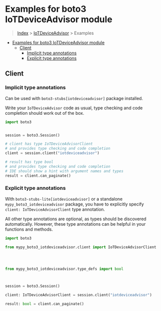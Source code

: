 <a id="examples-for-boto3-iotdeviceadvisor-module"></a>

# Examples for boto3 IoTDeviceAdvisor module

> [Index](../README.md) > [IoTDeviceAdvisor](./README.md) > Examples

- [Examples for boto3 IoTDeviceAdvisor module](#examples-for-boto3-iotdeviceadvisor-module)
  - [Client](#client)
    - [Implicit type annotations](#implicit-type-annotations)
    - [Explicit type annotations](#explicit-type-annotations)

<a id="client"></a>

## Client

<a id="implicit-type-annotations"></a>

### Implicit type annotations

Can be used with `boto3-stubs[iotdeviceadvisor]` package installed.

Write your `IoTDeviceAdvisor` code as usual, type checking and code completion
should work out of the box.

```python
import boto3


session = boto3.Session()

# client has type IoTDeviceAdvisorClient
# and provides type checking and code completion
client = session.client("iotdeviceadvisor")

# result has type bool
# and provides type checking and code completion
# IDE should show a hint with argument names and types
result = client.can_paginate()
```

<a id="explicit-type-annotations"></a>

### Explicit type annotations

With `boto3-stubs-lite[iotdeviceadvisor]` or a standalone
`mypy_boto3_iotdeviceadvisor` package, you have to explicitly specify
`client: IoTDeviceAdvisorClient` type annotation.

All other type annotations are optional, as types should be discovered
automatically. However, these type annotations can be helpful in your functions
and methods.

```python
import boto3

from mypy_boto3_iotdeviceadvisor.client import IoTDeviceAdvisorClient




from mypy_boto3_iotdeviceadvisor.type_defs import bool



session = boto3.Session()

client: IoTDeviceAdvisorClient = session.client("iotdeviceadvisor")

result: bool = client.can_paginate()
```
